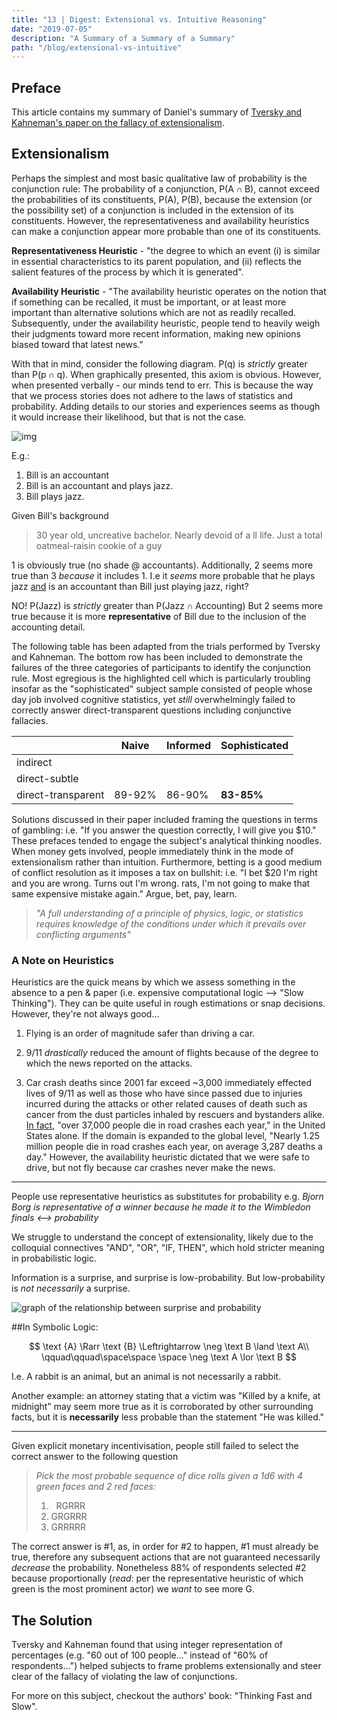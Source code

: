 ```yaml
---
title: "13 | Digest: Extensional vs. Intuitive Reasoning"
date: "2019-07-05"
description: "A Summary of a Summary of a Summary"
path: "/blog/extensional-vs-intuitive"
---
```


## Preface
This article contains my summary of Daniel's summary of [Tversky and Kahneman's paper on the fallacy of extensionalism](http://pages.ucsd.edu/~mckenzie/TverskyKahneman1983PsychRev.pdf).

## Extensionalism

Perhaps the simplest and most basic qualitative law of probability is the conjunction rule: The probability of a conjunction, $\text {P(A} \cap \text{B)}$, cannot exceed the probabilities of its constituents, $\text {P(A), P(B)}$, because the extension (or the possibility set) of a conjunction is included in the extension of its constituents.  However, the representativeness and availability heuristics can make a conjunction appear more probable than one of its constituents.

**Representativeness Heuristic** - "the degree to which an event (i) is similar in essential characteristics to its parent population, and (ii) reflects the salient features of the process by which it is generated".

**Availability Heuristic** - "The availability heuristic operates on the notion that if something can be recalled, it must be important, or at least more important than alternative solutions which are not as readily recalled. Subsequently, under the availability heuristic, people tend to heavily weigh their judgments toward more recent information, making new opinions biased toward that latest news."

With that in mind, consider the following diagram.  $\text {P(q)}$ is *strictly* greater than $\text {P(p} \cap \text{q)}$.  When graphically presented, this axiom is obvious.  However, when presented verbally - our minds tend to err.  This is because the way that we process stories does not adhere to the laws of statistics and probability.  Adding details to our stories and experiences seems as though it would increase their likelihood, but that is not the case.

![img](https://inquiryintoinquiry.files.wordpress.com/2017/11/venn-diagram-two-variables-p-q.jpg)


E.g.:

1. Bill is an accountant
2. Bill is an accountant and plays jazz.
3. Bill plays jazz.

Given Bill's background

>30 year old, uncreative bachelor.  Nearly devoid of a ll life.  Just a total oatmeal-raisin cookie of a guy

1 is obviously true (no shade @ accountants).
Additionally, 2 seems more true than 3 *because* it includes 1.  I.e it *seems* more probable that he plays jazz <u>and</u> is an accountant than Bill just playing jazz, right?

NO!  $\text {P(Jazz)}$ is *strictly* greater than $\text {P(Jazz} \cap \text{Accounting)}$
But 2 seems more true because it is more **representative** of Bill due to the inclusion of the accounting detail.

The following table has been adapted from the trials performed by Tversky and Kahneman.  The bottom row has been included to demonstrate the failures of the three categories of participants to identify the conjunction rule.  Most egregious is the highlighted cell which is particularly troubling insofar as the "sophisticated" subject sample consisted of people whose day job involved cognitive statistics, yet *still* overwhelmingly failed to correctly answer direct-transparent questions including conjunctive fallacies.

|| Naive | Informed | Sophisticated|
|---|-------|----------|--------------|
|indirect| ||
|direct-subtle|||
|direct-transparent|89-92%|86-90%|**83-85%**|

Solutions discussed in their paper included framing the questions in terms of gambling: i.e. "If you answer the question correctly, I will give you \$10."  These prefaces tended to engage the subject's analytical thinking noodles.  When money gets involved, people immediately think in the mode of extensionalism rather than intuition.  Furthermore, betting is a good medium of conflict resolution as it imposes a tax on bullshit: i.e. "I bet $20 I'm right and you are wrong.  Turns out I'm wrong.  rats, I'm not going to make that same expensive mistake again." Argue, bet, pay, learn.

>*"A full understanding of a principle of physics, logic, or statistics requires knowledge of the conditions under which it prevails over conflicting arguments"*

### A Note on Heuristics

Heuristics are the quick means by which we assess something in the absence to a pen & paper (i.e. expensive computational logic --> "Slow Thinking").  They can be quite useful in rough estimations or snap decisions.  However, they're not always good...

1. Flying is an order of magnitude safer than driving a car.

2. 9/11 *drastically* reduced the amount of flights because of the degree to which the news reported on the attacks.

3. Car crash deaths since 2001 far exceed ~3,000 immediately effected lives of 9/11 as well as those who have since passed due to injuries incurred during the attacks or other related causes of death such as cancer from the dust particles inhaled by rescuers and bystanders alike.  [In fact](https://www.asirt.org/safe-travel/road-safety-facts/), "over 37,000 people die in road crashes each year,"  in the United States alone.  If the domain is expanded to the global level, "Nearly 1.25 million people die in road crashes each year, on average 3,287 deaths a day."  However, the availability heuristic dictated that we were safe to drive, but not fly because car crashes never make the news.

---

People use representative heuristics as substitutes for probability e.g. _Bjorn Borg is representative of a winner because he made it to the Wimbledon finals <--> probability_

We struggle to understand the concept of extensionality, likely due to the colloquial connectives "AND", "OR", "IF, THEN", which hold stricter meaning in probabilistic logic.

Information is a surprise, and surprise is low-probability.  But low-probability is _not necessarily_ a surprise.

![graph of the relationship between surprise and probability](https://i.imgur.com/5JB8reT.png)

##In Symbolic Logic:

$$
\text {A} \Rarr \text {B} \Leftrightarrow \neg \text B \land \text A\\
\qquad\qquad\space\space \space \neg \text A \lor \text B
$$

I.e. A rabbit is an animal, but an animal is not necessarily a rabbit.

Another example: an attorney stating that a victim was "Killed by a knife, at midnight" may seem more true as it is corroborated by other surrounding facts, but it is **necessarily** less probable than the statement "He was killed."

---

Given explicit monetary incentivisation, people still failed to select the correct answer to the following question

>*Pick the most probable sequence of dice rolls given a 1d6 with 4 green faces and 2 red faces:*
>1. &nbsp;&nbsp;RGRRR
>1. GRGRRR
>1. GRRRRR

The correct answer is #1, as, in order for #2 to happen, #1 must already be true, therefore any subsequent actions that are not guaranteed necessarily _decrease_ the probability.  Nonetheless 88% of respondents selected #2 because proportionally (_read_: per the representative heuristic of which green is the most prominent actor) we *want* to see more G.

## The Solution

Tversky and Kahneman found that using integer representation of percentages (e.g. "60 out of 100 people..." instead of "60% of respondents...") helped subjects to frame problems extensionally and steer clear of the fallacy of violating the law of conjunctions.

For more on this subject, checkout the authors' book: "Thinking Fast and Slow".
